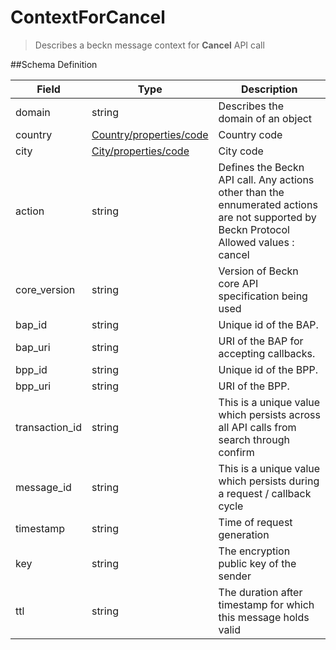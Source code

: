 # ContextForCancel

> Describes a beckn message context for **Cancel** API call

##Schema Definition

| **Field**      | **Type**                                                                  | **Description**                                                                                                                              |
| -------------- | ------------------------------------------------------------------------- | -------------------------------------------------------------------------------------------------------------------------------------------- |
| domain         | string                                                                    | Describes the domain of an object                                                                                                            |
| country        | [Country/properties/code](/reference/0.9.3/core/schema-reference/country) | Country code                                                                                                                                 |
| city           | [City/properties/code](/reference/0.9.3/core/schema-reference/city)       | City code                                                                                                                                    |
| action         | string                                                                    | Defines the Beckn API call. Any actions other than the ennumerated actions are not supported by Beckn Protocol <br/> Allowed values : cancel |
| core_version   | string                                                                    | Version of Beckn core API specification being used                                                                                           |
| bap_id         | string                                                                    | Unique id of the BAP.                                                                                                                        |
| bap_uri        | string                                                                    | URI of the BAP for accepting callbacks.                                                                                                      |
| bpp_id         | string                                                                    | Unique id of the BPP.                                                                                                                        |
| bpp_uri        | string                                                                    | URI of the BPP.                                                                                                                              |
| transaction_id | string                                                                    | This is a unique value which persists across all API calls from search through confirm                                                       |
| message_id     | string                                                                    | This is a unique value which persists during a request / callback cycle                                                                      |
| timestamp      | string                                                                    | Time of request generation                                                                                                                   |
| key            | string                                                                    | The encryption public key of the sender                                                                                                      |
| ttl            | string                                                                    | The duration after timestamp for which this message holds valid                                                                              |
